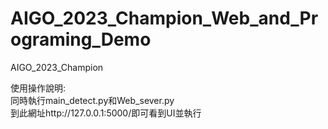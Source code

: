 # AIGO_2023_Champion_Web_and_Programing_Demo
 AIGO_2023_Champion  

使用操作說明:  
同時執行main_detect.py和Web_sever.py  
到此網址http://127.0.0.1:5000/即可看到UI並執行  
